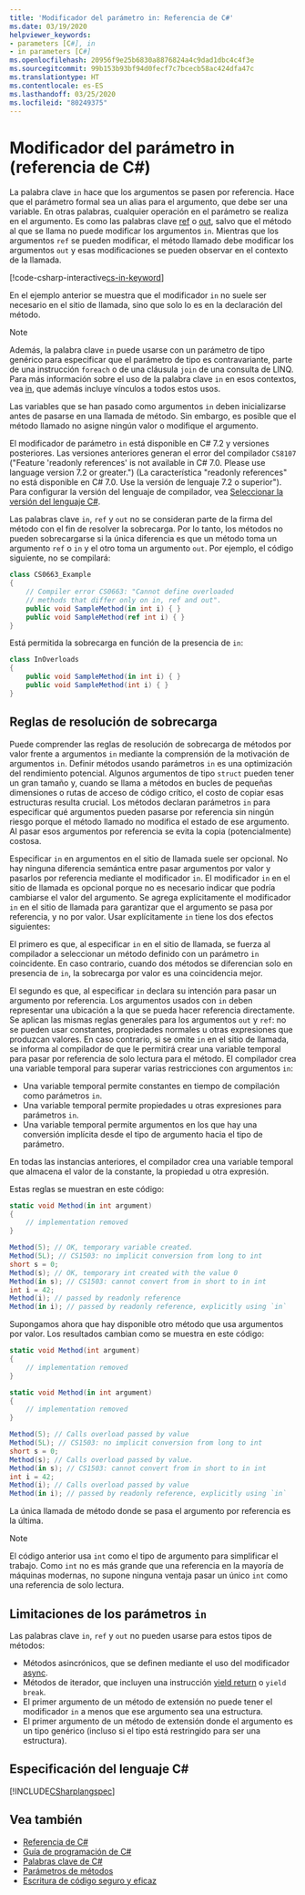 ```yaml
---
title: 'Modificador del parámetro in: Referencia de C#'
ms.date: 03/19/2020
helpviewer_keywords:
- parameters [C#], in
- in parameters [C#]
ms.openlocfilehash: 20956f9e25b6830a8876824a4c9dad1dbc4c4f3e
ms.sourcegitcommit: 99b153b93bf94d0fecf7c7bcecb58ac424dfa47c
ms.translationtype: HT
ms.contentlocale: es-ES
ms.lasthandoff: 03/25/2020
ms.locfileid: "80249375"
---
```

# <a name="in-parameter-modifier-c-reference"></a>Modificador del parámetro in (referencia de C#)

La palabra clave `in` hace que los argumentos se pasen por referencia. Hace que el parámetro formal sea un alias para el argumento, que debe ser una variable. En otras palabras, cualquier operación en el parámetro se realiza en el argumento. Es como las palabras clave [ref](ref.md) o [out](out-parameter-modifier.md), salvo que el método al que se llama no puede modificar los argumentos `in`. Mientras que los argumentos `ref` se pueden modificar, el método llamado debe modificar los argumentos `out` y esas modificaciones se pueden observar en el contexto de la llamada.

[!code-csharp-interactive[cs-in-keyword](../../../../samples/snippets/csharp/language-reference/keywords/in-ref-out-modifier/InParameterModifier.cs#1)]  

En el ejemplo anterior se muestra que el modificador `in` no suele ser necesario en el sitio de llamada, sino que solo lo es en la declaración del método.

> [!NOTE]
> Además, la palabra clave `in` puede usarse con un parámetro de tipo genérico para especificar que el parámetro de tipo es contravariante, parte de una instrucción `foreach` o de una cláusula `join` de una consulta de LINQ. Para más información sobre el uso de la palabra clave `in` en esos contextos, vea [in](in.md), que además incluye vínculos a todos estos usos.
  
Las variables que se han pasado como argumentos `in` deben inicializarse antes de pasarse en una llamada de método. Sin embargo, es posible que el método llamado no asigne ningún valor o modifique el argumento.  

El modificador de parámetro `in` está disponible en C# 7.2 y versiones posteriores. Las versiones anteriores generan el error del compilador `CS8107` ("Feature 'readonly references' is not available in C# 7.0. Please use language version 7.2 or greater.") (La característica "readonly references" no está disponible en C# 7.0. Use la versión de lenguaje 7.2 o superior"). Para configurar la versión del lenguaje de compilador, vea [Seleccionar la versión del lenguaje C#](../configure-language-version.md).

Las palabras clave `in`, `ref` y `out` no se consideran parte de la firma del método con el fin de resolver la sobrecarga. Por lo tanto, los métodos no pueden sobrecargarse si la única diferencia es que un método toma un argumento `ref` o `in` y el otro toma un argumento `out`. Por ejemplo, el código siguiente, no se compilará:  
  
```csharp
class CS0663_Example
{
    // Compiler error CS0663: "Cannot define overloaded
    // methods that differ only on in, ref and out".
    public void SampleMethod(in int i) { }
    public void SampleMethod(ref int i) { }
}
```
  
Está permitida la sobrecarga en función de la presencia de `in`:  
  
```csharp
class InOverloads
{
    public void SampleMethod(in int i) { }
    public void SampleMethod(int i) { }
}
```

## <a name="overload-resolution-rules"></a>Reglas de resolución de sobrecarga

Puede comprender las reglas de resolución de sobrecarga de métodos por valor frente a argumentos `in` mediante la comprensión de la motivación de argumentos `in`. Definir métodos usando parámetros `in` es una optimización del rendimiento potencial. Algunos argumentos de tipo `struct` pueden tener un gran tamaño y, cuando se llama a métodos en bucles de pequeñas dimensiones o rutas de acceso de código crítico, el costo de copiar esas estructuras resulta crucial. Los métodos declaran parámetros `in` para especificar qué argumentos pueden pasarse por referencia sin ningún riesgo porque el método llamado no modifica el estado de ese argumento. Al pasar esos argumentos por referencia se evita la copia (potencialmente) costosa.

Especificar `in` en argumentos en el sitio de llamada suele ser opcional. No hay ninguna diferencia semántica entre pasar argumentos por valor y pasarlos por referencia mediante el modificador `in`. El modificador `in` en el sitio de llamada es opcional porque no es necesario indicar que podría cambiarse el valor del argumento. Se agrega explícitamente el modificador `in` en el sitio de llamada para garantizar que el argumento se pasa por referencia, y no por valor. Usar explícitamente `in` tiene los dos efectos siguientes:

El primero es que, al especificar `in` en el sitio de llamada, se fuerza al compilador a seleccionar un método definido con un parámetro `in` coincidente. En caso contrario, cuando dos métodos se diferencian solo en presencia de `in`, la sobrecarga por valor es una coincidencia mejor.

El segundo es que, al especificar `in` declara su intención para pasar un argumento por referencia. Los argumentos usados con `in` deben representar una ubicación a la que se pueda hacer referencia directamente. Se aplican las mismas reglas generales para los argumentos `out` y `ref`: no se pueden usar constantes, propiedades normales u otras expresiones que produzcan valores. En caso contrario, si se omite `in` en el sitio de llamada, se informa al compilador de que le permitirá crear una variable temporal para pasar por referencia de solo lectura para el método. El compilador crea una variable temporal para superar varias restricciones con argumentos `in`:

- Una variable temporal permite constantes en tiempo de compilación como parámetros `in`.
- Una variable temporal permite propiedades u otras expresiones para parámetros `in`.
- Una variable temporal permite argumentos en los que hay una conversión implícita desde el tipo de argumento hacia el tipo de parámetro.

En todas las instancias anteriores, el compilador crea una variable temporal que almacena el valor de la constante, la propiedad u otra expresión.

Estas reglas se muestran en este código:

```csharp
static void Method(in int argument)
{
    // implementation removed
}

Method(5); // OK, temporary variable created.
Method(5L); // CS1503: no implicit conversion from long to int
short s = 0;
Method(s); // OK, temporary int created with the value 0
Method(in s); // CS1503: cannot convert from in short to in int
int i = 42;
Method(i); // passed by readonly reference
Method(in i); // passed by readonly reference, explicitly using `in`
```

Supongamos ahora que hay disponible otro método que usa argumentos por valor. Los resultados cambian como se muestra en este código:

```csharp
static void Method(int argument)
{
    // implementation removed
}

static void Method(in int argument)
{
    // implementation removed
}

Method(5); // Calls overload passed by value
Method(5L); // CS1503: no implicit conversion from long to int
short s = 0;
Method(s); // Calls overload passed by value.
Method(in s); // CS1503: cannot convert from in short to in int
int i = 42;
Method(i); // Calls overload passed by value
Method(in i); // passed by readonly reference, explicitly using `in`
```

La única llamada de método donde se pasa el argumento por referencia es la última.

> [!NOTE]
> El código anterior usa `int` como el tipo de argumento para simplificar el trabajo. Como `int` no es más grande que una referencia en la mayoría de máquinas modernas, no supone ninguna ventaja pasar un único `int` como una referencia de solo lectura.

## <a name="limitations-on-in-parameters"></a>Limitaciones de los parámetros `in`

Las palabras clave `in`, `ref` y `out` no pueden usarse para estos tipos de métodos:  
  
- Métodos asincrónicos, que se definen mediante el uso del modificador [async](async.md).  
- Métodos de iterador, que incluyen una instrucción [yield return](yield.md) o `yield break`.
- El primer argumento de un método de extensión no puede tener el modificador `in` a menos que ese argumento sea una estructura.
- El primer argumento de un método de extensión donde el argumento es un tipo genérico (incluso si el tipo está restringido para ser una estructura).

## <a name="c-language-specification"></a>Especificación del lenguaje C#  
 [!INCLUDE[CSharplangspec](~/includes/csharplangspec-md.md)]  
  
## <a name="see-also"></a>Vea también

- [Referencia de C#](../index.md)
- [Guía de programación de C#](../../programming-guide/index.md)
- [Palabras clave de C#](index.md)
- [Parámetros de métodos](method-parameters.md)
- [Escritura de código seguro y eficaz](../../write-safe-efficient-code.md)
